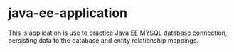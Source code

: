 # java-ee-application

This is application is use to practice Java EE MYSQL database connection, persisting data to the database and entity relationship mappings.
